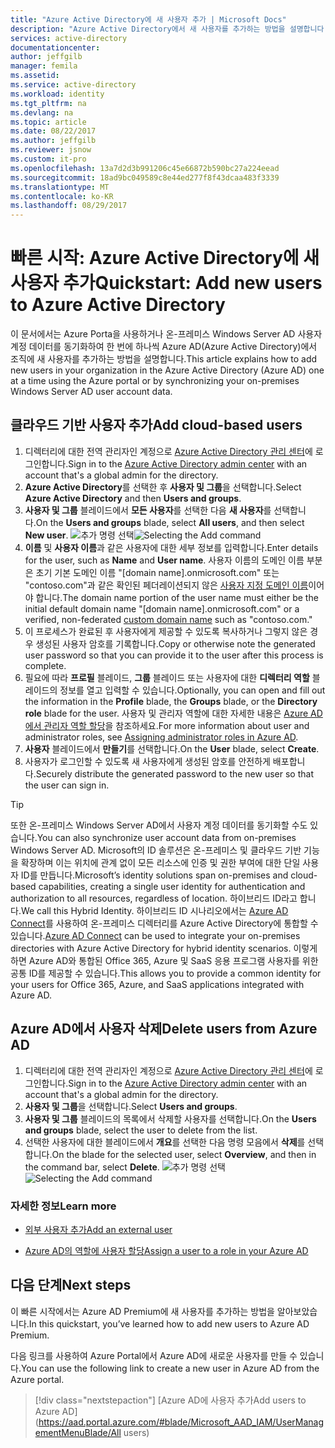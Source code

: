 ```yaml
---
title: "Azure Active Directory에 새 사용자 추가 | Microsoft Docs"
description: "Azure Active Directory에서 새 사용자를 추가하는 방법을 설명합니다."
services: active-directory
documentationcenter: 
author: jeffgilb
manager: femila
ms.assetid: 
ms.service: active-directory
ms.workload: identity
ms.tgt_pltfrm: na
ms.devlang: na
ms.topic: article
ms.date: 08/22/2017
ms.author: jeffgilb
ms.reviewer: jsnow
ms.custom: it-pro
ms.openlocfilehash: 13a7d2d3b991206c45e66872b590bc27a224eead
ms.sourcegitcommit: 18ad9bc049589c8e44ed277f8f43dcaa483f3339
ms.translationtype: MT
ms.contentlocale: ko-KR
ms.lasthandoff: 08/29/2017
---
```

# <a name="quickstart-add-new-users-to-azure-active-directory"></a><span data-ttu-id="f1925-103">빠른 시작: Azure Active Directory에 새 사용자 추가</span><span class="sxs-lookup"><span data-stu-id="f1925-103">Quickstart: Add new users to Azure Active Directory</span></span>
<span data-ttu-id="f1925-104">이 문서에서는 Azure Porta을 사용하거나 온-프레미스 Windows Server AD 사용자 계정 데이터를 동기화하여 한 번에 하나씩 Azure AD(Azure Active Directory)에서 조직에 새 사용자를 추가하는 방법을 설명합니다.</span><span class="sxs-lookup"><span data-stu-id="f1925-104">This article explains how to add new users in your organization in the Azure Active Directory (Azure AD) one at a time using the Azure portal or by synchronizing your on-premises Windows Server AD user account data.</span></span> 

## <a name="add-cloud-based-users"></a><span data-ttu-id="f1925-105">클라우드 기반 사용자 추가</span><span class="sxs-lookup"><span data-stu-id="f1925-105">Add cloud-based users</span></span>
1. <span data-ttu-id="f1925-106">디렉터리에 대한 전역 관리자인 계정으로 [Azure Active Directory 관리 센터](https://aad.portal.azure.com)에 로그인합니다.</span><span class="sxs-lookup"><span data-stu-id="f1925-106">Sign in to the [Azure Active Directory admin center](https://aad.portal.azure.com) with an account that's a global admin for the directory.</span></span>
2. <span data-ttu-id="f1925-107">**Azure Active Directory**를 선택한 후 **사용자 및 그룹**을 선택합니다.</span><span class="sxs-lookup"><span data-stu-id="f1925-107">Select **Azure Active Directory** and then **Users and groups**.</span></span>
3. <span data-ttu-id="f1925-108">**사용자 및 그룹** 블레이드에서 **모든 사용자**를 선택한 다음 **새 사용자**를 선택합니다.</span><span class="sxs-lookup"><span data-stu-id="f1925-108">On the **Users and groups** blade, select **All users**, and then select **New user**.</span></span>
   <span data-ttu-id="f1925-109">![추가 명령 선택](./media/add-users-azure-active-directory/add-user.png)</span><span class="sxs-lookup"><span data-stu-id="f1925-109">![Selecting the Add command](./media/add-users-azure-active-directory/add-user.png)</span></span>
4. <span data-ttu-id="f1925-110">**이름** 및 **사용자 이름**과 같은 사용자에 대한 세부 정보를 입력합니다.</span><span class="sxs-lookup"><span data-stu-id="f1925-110">Enter details for the user, such as **Name** and **User name**.</span></span> <span data-ttu-id="f1925-111">사용자 이름의 도메인 이름 부분은 초기 기본 도메인 이름 "[domain name].onmicrosoft.com" 또는 "contoso.com"과 같은 확인된 페더레이션되지 않은 [사용자 지정 도메인 이름](add-custom-domain.md)이어야 합니다.</span><span class="sxs-lookup"><span data-stu-id="f1925-111">The domain name portion of the user name must either be the initial default domain name "[domain name].onmicrosoft.com" or a verified, non-federated [custom domain name](add-custom-domain.md) such as "contoso.com."</span></span>
5. <span data-ttu-id="f1925-112">이 프로세스가 완료된 후 사용자에게 제공할 수 있도록 복사하거나 그렇지 않은 경우 생성된 사용자 암호를 기록합니다.</span><span class="sxs-lookup"><span data-stu-id="f1925-112">Copy or otherwise note the generated user password so that you can provide it to the user after this process is complete.</span></span>
6. <span data-ttu-id="f1925-113">필요에 따라 **프로필** 블레이드, **그룹** 블레이드 또는 사용자에 대한 **디렉터리 역할** 블레이드의 정보를 열고 입력할 수 있습니다.</span><span class="sxs-lookup"><span data-stu-id="f1925-113">Optionally, you can open and fill out the information in the **Profile** blade, the **Groups** blade, or the **Directory role** blade for the user.</span></span> <span data-ttu-id="f1925-114">사용자 및 관리자 역할에 대한 자세한 내용은 [Azure AD에서 관리자 역할 할당](active-directory-assign-admin-roles.md)을 참조하세요.</span><span class="sxs-lookup"><span data-stu-id="f1925-114">For more information about user and administrator roles, see [Assigning administrator roles in Azure AD](active-directory-assign-admin-roles.md).</span></span>
7. <span data-ttu-id="f1925-115">**사용자** 블레이드에서 **만들기**를 선택합니다.</span><span class="sxs-lookup"><span data-stu-id="f1925-115">On the **User** blade, select **Create**.</span></span>
8. <span data-ttu-id="f1925-116">사용자가 로그인할 수 있도록 새 사용자에게 생성된 암호를 안전하게 배포합니다.</span><span class="sxs-lookup"><span data-stu-id="f1925-116">Securely distribute the generated password to the new user so that the user can sign in.</span></span>

> [!TIP]
> <span data-ttu-id="f1925-117">또한 온-프레미스 Windows Server AD에서 사용자 계정 데이터를 동기화할 수도 있습니다.</span><span class="sxs-lookup"><span data-stu-id="f1925-117">You can also synchronize user account data from on-premises Windows Server AD.</span></span> <span data-ttu-id="f1925-118">Microsoft의 ID 솔루션은 온-프레미스 및 클라우드 기반 기능을 확장하며 이는 위치에 관계 없이 모든 리소스에 인증 및 권한 부여에 대한 단일 사용자 ID를 만듭니다.</span><span class="sxs-lookup"><span data-stu-id="f1925-118">Microsoft’s identity solutions span on-premises and cloud-based capabilities, creating a single user identity for authentication and authorization to all resources, regardless of location.</span></span> <span data-ttu-id="f1925-119">하이브리드 ID라고 합니다.</span><span class="sxs-lookup"><span data-stu-id="f1925-119">We call this Hybrid Identity.</span></span> <span data-ttu-id="f1925-120">하이브리드 ID 시나리오에서는 [Azure AD Connect](https://docs.microsoft.com/azure/active-directory/connect/active-directory-aadconnect)를 사용하여 온-프레미스 디렉터리를 Azure Active Directory에 통합할 수 있습니다.</span><span class="sxs-lookup"><span data-stu-id="f1925-120">[Azure AD Connect](https://docs.microsoft.com/azure/active-directory/connect/active-directory-aadconnect) can be used to integrate your on-premises directories with Azure Active Directory for hybrid identity scenarios.</span></span> <span data-ttu-id="f1925-121">이렇게 하면 Azure AD와 통합된 Office 365, Azure 및 SaaS 응용 프로그램 사용자를 위한 공통 ID를 제공할 수 있습니다.</span><span class="sxs-lookup"><span data-stu-id="f1925-121">This allows you to provide a common identity for your users for Office 365, Azure, and SaaS applications integrated with Azure AD.</span></span> 

## <a name="delete-users-from-azure-ad"></a><span data-ttu-id="f1925-122">Azure AD에서 사용자 삭제</span><span class="sxs-lookup"><span data-stu-id="f1925-122">Delete users from Azure AD</span></span>
1. <span data-ttu-id="f1925-123">디렉터리에 대한 전역 관리자인 계정으로 [Azure Active Directory 관리 센터](https://aad.portal.azure.com)에 로그인합니다.</span><span class="sxs-lookup"><span data-stu-id="f1925-123">Sign in to the [Azure Active Directory admin center](https://aad.portal.azure.com) with an account that's a global admin for the directory.</span></span>
2. <span data-ttu-id="f1925-124">**사용자 및 그룹**을 선택합니다.</span><span class="sxs-lookup"><span data-stu-id="f1925-124">Select **Users and groups**.</span></span>
3. <span data-ttu-id="f1925-125">**사용자 및 그룹** 블레이드의 목록에서 삭제할 사용자를 선택합니다.</span><span class="sxs-lookup"><span data-stu-id="f1925-125">On the **Users and groups** blade, select the user to delete from the list.</span></span> 
4. <span data-ttu-id="f1925-126">선택한 사용자에 대한 블레이드에서 **개요**를 선택한 다음 명령 모음에서 **삭제**를 선택합니다.</span><span class="sxs-lookup"><span data-stu-id="f1925-126">On the blade for the selected user, select **Overview**, and then in the command bar, select **Delete**.</span></span>
   <span data-ttu-id="f1925-127">![추가 명령 선택](./media/add-users-azure-active-directory/delete-user.png)</span><span class="sxs-lookup"><span data-stu-id="f1925-127">![Selecting the Add command](./media/add-users-azure-active-directory/delete-user.png)</span></span>


### <a name="learn-more"></a><span data-ttu-id="f1925-128">자세한 정보</span><span class="sxs-lookup"><span data-stu-id="f1925-128">Learn more</span></span> 
* [<span data-ttu-id="f1925-129">외부 사용자 추가</span><span class="sxs-lookup"><span data-stu-id="f1925-129">Add an external user</span></span>](active-directory-users-create-external-azure-portal.md)

* [<span data-ttu-id="f1925-130">Azure AD의 역할에 사용자 할당</span><span class="sxs-lookup"><span data-stu-id="f1925-130">Assign a user to a role in your Azure AD</span></span>](active-directory-users-assign-role-azure-portal.md)

## <a name="next-steps"></a><span data-ttu-id="f1925-131">다음 단계</span><span class="sxs-lookup"><span data-stu-id="f1925-131">Next steps</span></span>
<span data-ttu-id="f1925-132">이 빠른 시작에서는 Azure AD Premium에 새 사용자를 추가하는 방법을 알아보았습니다.</span><span class="sxs-lookup"><span data-stu-id="f1925-132">In this quickstart, you’ve learned how to add new users to Azure AD Premium.</span></span> 

<span data-ttu-id="f1925-133">다음 링크를 사용하여 Azure Portal에서 Azure AD에 새로운 사용자를 만들 수 있습니다.</span><span class="sxs-lookup"><span data-stu-id="f1925-133">You can use the following link to create a new user in Azure AD from the Azure portal.</span></span>

> [!div class="nextstepaction"]
> [<span data-ttu-id="f1925-134">Azure AD에 사용자 추가</span><span class="sxs-lookup"><span data-stu-id="f1925-134">Add users to Azure AD</span></span>](https://aad.portal.azure.com/#blade/Microsoft_AAD_IAM/UserManagementMenuBlade/All users) 